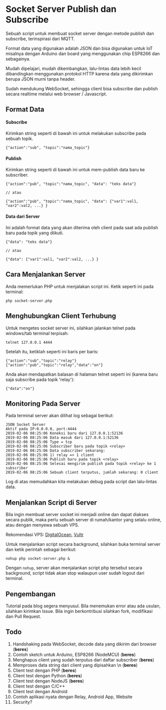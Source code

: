 # Socket Server Publish dan Subscribe 

Sebuah script untuk membuat socket server dengan metode publish dan subscribe, terinspirasi dari MQTT.

Format data yang digunakan adalah JSON dan bisa digunakan untuk IoT misalnya dengan Arduino dan board yang menggunakan chip ESP8266 dan sebagainya.

Mudah dipelajari, mudah dikembangkan, lalu-lintas data lebih kecil dibandingkan menggunakan protokol HTTP karena data yang dikirimkan berupa JSON murni tanpa header.

Sudah mendukung WebSocket, sehingga client bisa subscribe dan publish secara realtime melalui web browser / Javascript.

## Format Data

#### Subscribe
Kirimkan string seperti di bawah ini untuk melakukan subscribe pada sebuah topik.
    
    {"action":"sub", "topic":"nama_topic"}

#### Publish
Kirimkan string seperti di bawah ini untuk mem-publish data baru ke subscriber. 

    {"action":"pub", "topic":"nama_topic", "data": "teks data"}
    
    // atau
    
    {"action":"pub", "topic":"nama_topic", "data": {"var1":val1, "var2":val2, ...} }
#### Data dari Server   
Ini adalah format data yang akan diterima oleh client pada saat ada publish baru pada topik yang diikuti.

    {"data": "teks data"}
    
    // atau
    
    {"data": {"var1":val1, "var2":val2, ...} }  

## Cara Menjalankan Server
Anda memerlukan PHP untuk menjalakan script ini. Ketik seperti ini pada terminal:

    php socket-server.php

## Menghubungkan Client Terhubung
Untuk mengetes socket server ini, silahkan jalankan telnet pada windows/tab terminal terpisah:

    telnet 127.0.0.1 4444

Setelah itu, ketiklah seperti ini baris per baris:

    {"action":"sub","topic":"relay"}
    {"action":"pub","topic":"relay","data":"on"}

Anda akan mendapatkan balasan di halaman telnet seperti ini (karena baru saja subscribe pada topik 'relay'):

    {"data":"on"}
    
## Monitoring Pada Server
Pada terminal server akan dilihat log sebagai berikut:

    JSON Socket Server
    Aktif pada IP:0.0.0.0, port:4444
    2019-02-06 08:25:06 Koneksi baru dari 127.0.0.1:52136
    2019-02-06 08:25:06 Data masuk dari 127.0.0.1:52136
    2019-02-06 08:25:06 Type = tcp
    2019-02-06 08:25:06 Subscriber baru pada topik <relay>
    2019-02-06 08:25:06 Data subscriber sekarang:
    2019-02-06 08:25:06 1) relay => 1 client
    2019-02-06 08:25:06 Publish baru pada topik <relay>
    2019-02-06 08:25:06 Selesai mengirim publish pada topik <relay> ke 1 subscriber
    2019-02-06 08:25:06 Sebuah client terputus, jumlah sekarang: 0 client
    
Log di atas memudahkan kita melakukan debug pada script dan lalu-lintas data.

## Menjalankan Script di Server 
Bila ingin membuat server socket ini menjadi online dan dapat diakses secara publik, 
maka perlu sebuah server di rumah/kantor yang selalu online, atau dengan menyewa sebuah VPS.

Rekomendasi VPS: [DigitalOcean](https://m.do.co/c/2fa14040d118), [Vultr](https://www.vultr.com/?ref=7830794-4F)

Untuk menjalankan script secara background, silahkan buka terminal server dan ketik perintah sebagai berikut:

    nohup php socket-server.php &

Dengan `nohup`, server akan menjalankan script php tersebut secara background, script tidak akan stop walaupun user sudah logout dari terminal. 

## Pengembangan
Tutorial pada blog segera menyusul. Bila menemukan error atau ada usulan, silahkan kirimkan Issue. Bila ingin berkontribusi silahkan fork, modifikasi dan Pull Request.

## Todo
1. Handshaking pada WebSocket, decode data yang dikirim dari browser (**beres**)
2. Contoh sketch untuk Arduino, ESP8266 (NodeMCU) (**beres**)
3. Menghapus client yang sudah terputus dari daftar subscriber (**beres**) 
4. Memproses data string dari client yang dipisahkan \n (**beres**)
5. Client test dengan PHP (**beres**)
6. Client test dengan Python (**beres**)
7. Client test dengan NodeJS (**beres**)
8. Client test dengan C/C++
9. Client test dengan Android
10. Contoh aplikasi nyata dengan Relay, Android App, Website
11. Security?
